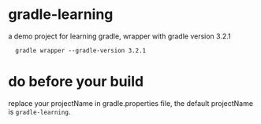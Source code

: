 # gradle-learning
a demo project for learning gradle, wrapper with gradle version 3.2.1
```shell
  gradle wrapper --gradle-version 3.2.1
```

# do before your build
replace your projectName in gradle.properties file, the default projectName is `gradle-learning`.
